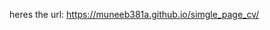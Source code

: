 heres the url:
[https://muneeb381a.github.io/simgle_page_cv/
](https://roadmap.sh/projects/single-page-cv)
